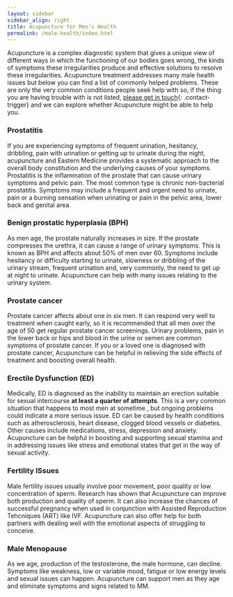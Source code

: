 ```yaml
---
layout: sidebar
sidebar_align: right
title: Acupuncture for Men’s Health
permalink: /male-health/index.html
---
```


Acupuncture is a complex diagnostic system that gives a unique view of different ways in which the functioning of our bodies goes wrong, the kinds of symptoms these irregularities produce and effective solutions to resolve these irregularities. Acupuncture treatment addresses many male health issues but below you can find a list of commonly helped problems.
These are only the very common conditions people seek help with so, if the thing you are having trouble with is not listed, [please get in touch](#contact-trigger){: .contact-trigger} and we can explore whether Acupuncture might be able to help you.

### Prostatitis

If you are experiencing symptoms of frequent urination, hesitancy, dribbling, pain with urination or getting up to urinate during the night, acupuncture and Eastern Medicine provides a systematic approach to the overall body constitution and the underlying causes of your symptoms. Prostatitis is the inflammation of the prostate that can cause urinary symptoms and pelvic pain.  The most common type is chronic non-bacterial prostatitis. Symptoms may include a frequent and urgent need to urinate, pain or a burning sensation when urinating or pain in the pelvic area, lower back and genital area.

### Benign prostatic hyperplasia (BPH)

As men age, the prostate naturally increases in size. If the prostate compresses the urethra, it can cause a range of urinary symptoms.  This is known as BPH and affects about 50% of men over 60.  Symptoms include hesitancy or difficulty starting to urinate, slowness or dribbling of the urinary stream, frequent urination and, very commonly, the need to get up at night to urinate. Acupuncture can help with many issues relating to the urinary system.


### Prostate cancer

Prostate cancer affects about one in six men. It can respond very well to treatment when caught early, so it is recommended that all men over the age of 50 get regular prostate cancer screenings.  Urinary problems, pain in the lower back or hips and blood in the urine or semen are common symptoms of prostate cancer.  If you or a loved one is diagnosed with prostate cancer, Acupuncture can be helpful in relieving the side effects of treatment and boosting overall health.

### Erectile Dysfunction (ED)

Medically, ED is diagnosed as the inability to maintain an erection suitable for sexual intercourse **at least a quarter of attempts**.  This is a very common situation that happens to most men at sometime , but ongoing problems could indicate a more serious issue.  ED can be caused by health conditions such as atherosclerosis, heart disease, clogged blood vessels  or diabetes.  Other causes include medications, stress, depression and anxiety.   Acupuncture can be helpful in boosting and supporting sexual stamina and in addressing issues like stress and emotional states that get in the way of sexual activity.

### Fertility ISsues

Male fertility issues usually involve poor movement, poor quality or low concentration of sperm. Research has shown that Acupuncture can improve both production and quality of sperm. It can also increase the chances of successful pregnancy when used in conjunction with Assisted Reproduction Tehcniques (ART) like IVF. Acupuncture can also offer help for both partners with dealing well with the emotional aspects of struggling to conceive.

### Male Menopause

As we age, production of the testosterone, the male hormone, can decline. Symptoms like weakness, low or variable mood, fatigue or low energy levels and sexual issues can happen.  Acupuncture can support men as they age and eliminate symptoms and signs related to MM.
